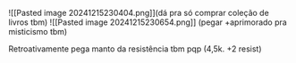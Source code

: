 ![[Pasted image 20241215230404.png]](dá pra só comprar coleção de livros tbm)
![[Pasted image 20241215230654.png]]
(pegar +aprimorado pra misticismo tbm)

Retroativamente pega manto da resistência tbm pqp
(4,5k. +2 resist)